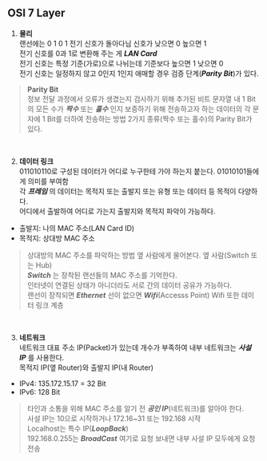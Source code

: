 ## OSI 7 Layer
1. **물리** <br>
랜선에는 0 1 0 1 전기 신호가 돌아다님 신호가 낮으면 0 높으면 1 <br>
전기 신호를 0과 1로 변환해 주는 게 **_LAN Card_** <br>
전기 신호는 특정 기준(가로)으로 나뉘는데 기준보다 높으면 1 낮으면 0 <br>
전기 신호는 일정하지 않고 0인지 1인지 애매할 경우 검증 단계(**_Parity Bit_**)가 있다. <br>
> **Parity Bit** <br>
> 정보 전달 과정에서 오류가 생겼는지 검사하기 위해 추가된 비트
> 문자열 내 1 Bit의 모든 수가 **_짝수_** 또는 **_홀수_** 인지 보증하기 위해 전송하고자 하는 데이터의 각 문자에 1 Bit를 더하여 전송하는 방법
> 2가지 종류(짝수 또는 홀수)의 Parity Bit가 있다.

<br>

2. **데이터 링크** <br>
011010110로 구성된 데이터가 어디로 누구한테 가야 하는지 붙는다. 01010101들에게 의미를 부여함 <br>
각 **_프레임_** 의 데이터는 목적지 또는 출발지 또는 유형 또는 데이터 등 목적이 다양하다. <br>
어디에서 출발하여 어디로 가는지 출발지와 목적지 파악이 가능하다. <br>
- 출발지: 나의 MAC 주소(LAN Card ID) <br>
- 목적지: 상대방 MAC 주소 <br>

> 상대방의 MAC 주소를 파악하는 방법 옆 사람에게 물어본다. 옆 사람(Switch 또는 Hub) <br>
> **_Switch_** 는 장착된 랜선들의 MAC 주소를 기억한다. <br> 인터넷이 연결된 상태가 아니더라도 서로 간의 데이터 공유가 가능하다. <br>
> 랜선이 장착되면 **_Ethernet_** 선이 없으면 **_Wifi_**(Accesss Point) Wifi 또한 데이터 링크 계층 <br>

<br>

3. **네트워크** <br>
네트워크 대표 주소 IP(Packet)가 있는데 개수가 부족하여 내부 네트워크는 **_사설 IP_** 를 사용한다. <br>
목적지 IP(옆 Router)와 출발지 IP(내 Router)
- IPv4: 135.172.15.17 = 32 Bit <br>
- IPv6: 128 Bit <br>
  
> 타인과 소통을 위해 MAC 주소를 알기 전 **_공인 IP_**(네트워크)를 알아야 한다. <br>
> 사설 IP는 10으로 시작하거나 172.16~31 또는 192.168 시작 <br>
> Localhost는 특수 IP(**_LoopBack_**) <br>
> 192.168.0.255는 **_BroadCast_** 여기로 요청 보내면 내부 사설 IP 모두에게 요청 전송 <br>